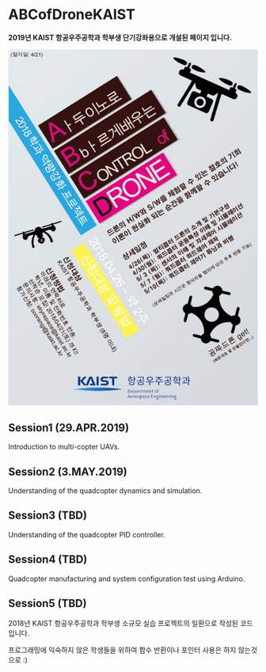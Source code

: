 # ABCofDroneKAIST
**2019년 KAIST 항공우주공학과 학부생 단기강좌용으로 개설된 페이지 입니다.**

![Flyer](https://github.com/SKYnSPACE/ABCofDroneKAIST/blob/master/Images/flyer.jpg)

## Session1 (29.APR.2019)
Introduction to multi-copter UAVs.

## Session2 (3.MAY.2019)
Understanding of the quadcopter dynamics and simulation.

## Session3 (TBD)
Understanding of the quadcopter PID controller.

## Session4 (TBD)
Quadcopter manufacturing and system configuration test using Arduino.

## Session5 (TBD)

2018년 KAIST 항공우주공학과 학부생 소규모 실습 프로젝트의 일환으로 작성된 코드입니다.

프로그래밍에 익숙하지 않은 학생들을 위하여 함수 반환이나 포인터 사용은 하지 않는것으로 :)

